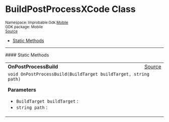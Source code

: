 
# BuildPostProcessXCode Class
<sup>
Namespace: Improbable.Gdk.<a href="{{urlRoot}}/api/mobile-index">Mobile</a><br/>
GDK package: Mobile<br/>
<a href="https://www.github.com/spatialos/gdk-for-unity/blob/c62f1703b591ee684fba123ba0dc6c231eca5126/workers/unity/Packages/io.improbable.worker.sdk.mobile/BuildPostProcessXCode.cs/#L12">Source</a>
<style>
a code {
                    padding: 0em 0.25em!important;
}
code {
                    background-color: #ffffff!important;
}
</style>
</sup>
<nav id="pageToc" class="page-toc"><ul><li><a href="#static-methods">Static Methods</a>
</ul></nav>











</p>
<hr style="width:100%; border-top-color:#d8d8d8" />
#### Static Methods


</p>




<table width="100%">
    <tr>
        <td style="border-right:none"><a id="onpostprocessbuild-buildtarget-string"></a><b>OnPostProcessBuild</b></td>
        <td style="border-left:none; text-align:right"><a href="https://www.github.com/spatialos/gdk-for-unity/blob/c62f1703b591ee684fba123ba0dc6c231eca5126/workers/unity/Packages/io.improbable.worker.sdk.mobile/BuildPostProcessXCode.cs/#L17">Source</a></td>
    </tr>
    <tr>
        <td colspan="2">
<code>void OnPostProcessBuild(BuildTarget buildTarget, string path)</code></p>



</p>

<b>Parameters</b>

<ul>
<li><code>BuildTarget buildTarget</code> : </li>
<li><code>string path</code> : </li>
</ul>





</td>
    </tr>
</table>







